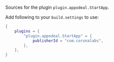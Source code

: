 Sources for the plugin `plugin.appodeal.StartApp`.

Add following to your `build.settings` to use:
```lua
{
    plugins = {
        "plugin.appodeal.StartApp" = {
            publisherId = "com.coronalabs",
        },
    },
}
```
